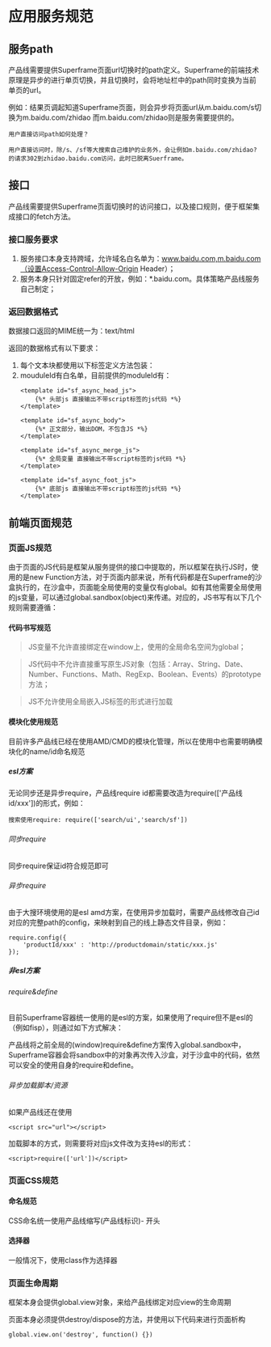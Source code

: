 # 应用服务规范

## 服务path

产品线需要提供Superframe页面url切换时的path定义。Superframe的前端技术原理是异步的进行单页切换，并且切换时，会将地址栏中的path同时变换为当前单页的url。

例如：结果页调起知道Superframe页面，则会异步将页面url从m.baidu.com/s切换为m.baidu.com/zhidao
而m.baidu.com/zhidao则是服务需要提供的。

    用户直接访问path如何处理？
    
    用户直接访问时，除/s、/sf等大搜索自己维护的业务外，会让例如m.baidu.com/zhidao?的请求302到zhidao.baidu.com访问，此时已脱离Suerframe。

## 接口

产品线需要提供Superframe页面切换时的访问接口，以及接口规则，便于框架集成接口的fetch方法。

### 接口服务要求

1. 服务接口本身支持跨域，允许域名白名单为：www.baidu.com,m.baidu.com（设置Access-Control-Allow-Origin Header）；
2. 服务本身只针对固定refer的开放，例如：*.baidu.com。具体策略产品线服务自己制定；

### 返回数据格式

数据接口返回的MIME统一为：text/html

返回的数据格式有以下要求：

1. 每个文本块都使用以下标签定义方法包装：
    <template id="moduleId"></template>
2. mouduleId有白名单，目前提供的moduleId有：
    ```
    <template id="sf_async_head_js">
        {%* 头部js 直接输出不带script标签的js代码 *%}
    </template>

    <template id="sf_async_body">
        {%* 正文部分，输出DOM，不包含JS *%}
    </template>

    <template id="sf_async_merge_js">
        {%* 全局变量 直接输出不带script标签的js代码 *%}
    </template>

    <template id="sf_async_foot_js">
        {%* 底部js 直接输出不带script标签的js代码 *%}
    </template>
    ```

## 前端页面规范

### 页面JS规范

由于页面的JS代码是框架从服务提供的接口中提取的，所以框架在执行JS时，使用的是new Function方法，对于页面内部来说，所有代码都是在Superframe的沙盒执行的，在沙盒中，页面能全局使用的变量仅有global。如有其他需要全局使用的js变量，可以通过global.sandbox(object)来传递。对应的，JS书写有以下几个规则需要遵循：

#### 代码书写规范

>JS变量不允许直接绑定在window上，使用的全局命名空间为global；
    
>JS代码中不允许直接重写原生JS对象（包括：Array、String、Date、Number、Functions、Math、RegExp、Boolean、Events）的prototype方法；

>JS不允许使用全局嵌入JS标签的形式进行加载

#### 模块化使用规范

目前许多产品线已经在使用AMD/CMD的模块化管理，所以在使用中也需要明确模块化的name/id命名规范

##### esl方案

无论同步还是异步require，产品线require id都需要改造为require(['产品线id/xxx'])的形式，例如：

    搜索使用require: require(['search/ui','search/sf'])

###### 同步require

同步require保证id符合规范即可

###### 异步require

由于大搜环境使用的是esl amd方案，在使用异步加载时，需要产品线修改自己id对应的完整path的config，来映射到自己的线上静态文件目录，例如：
    
    require.config({
        'productId/xxx' : 'http://productdomain/static/xxx.js'
    });

##### 非esl方案

###### require&define

目前Superframe容器统一使用的是esl的方案，如果使用了require但不是esl的（例如fisp），则通过如下方式解决：

产品线将之前全局的(window)require&define方案传入global.sandbox中，Superframe容器会将sandbox中的对象再次传入沙盒，对于沙盒中的代码，依然可以安全的使用自身的require和define。


###### 异步加载脚本/资源

如果产品线还在使用

    <script src="url"></script>
    
加载脚本的方式，则需要将对应js文件改为支持esl的形式：

    <script>require(['url'])</script>

### 页面CSS规范

#### 命名规范
CSS命名统一使用产品线缩写(产品线标识)- 开头

#### 选择器
一般情况下，使用class作为选择器

### 页面生命周期

框架本身会提供global.view对象，来给产品线绑定对应view的生命周期

页面本身必须提供destroy/dispose的方法，并使用以下代码来进行页面析构

    global.view.on('destroy', function() {})

